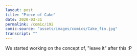 ```yaml
---
layout: post
title: "Piece of Cake"
date: 2020-03-31
permalink: /comic/192
comic-source: "assets/images/comics/Cake_fin.jpg"
transcript: ""
---
```


We started working on the concept of, "leave it" after this :P
